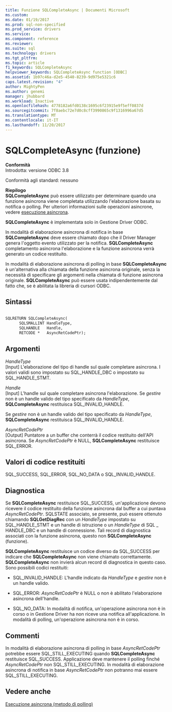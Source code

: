 ```yaml
---
title: Funzione SQLCompleteAsync | Documenti Microsoft
ms.custom: 
ms.date: 01/19/2017
ms.prod: sql-non-specified
ms.prod_service: drivers
ms.service: 
ms.component: reference
ms.reviewer: 
ms.suite: sql
ms.technology: drivers
ms.tgt_pltfrm: 
ms.topic: article
f1_keywords: SQLCompleteAsync
helpviewer_keywords: SQLCompleteAsync function [ODBC]
ms.assetid: 1b97c46a-d2e5-4540-8239-9d975e5321c6
caps.latest.revision: "4"
author: MightyPen
ms.author: genemi
manager: jhubbard
ms.workload: Inactive
ms.openlocfilehash: 4778182a6fd0138c1695c6f23915e9f5eff0837d
ms.sourcegitcommit: 7f8aebc72e7d0c8cff3990865c9f1316996a67d5
ms.translationtype: MT
ms.contentlocale: it-IT
ms.lasthandoff: 11/20/2017
---
```

# <a name="sqlcompleteasync-function"></a>SQLCompleteAsync (funzione)
**Conformità**  
 Introdotta: versione ODBC 3.8  
  
 Conformità agli standard: nessuno  
  
 **Riepilogo**  
 **SQLCompleteAsync** può essere utilizzato per determinare quando una funzione asincrona viene completata utilizzando l'elaborazione basata su notifica o polling. Per ulteriori informazioni sulle operazioni asincrone, vedere [esecuzione asincrona](../../../odbc/reference/develop-app/asynchronous-execution.md).  
  
 **SQLCompleteAsync** è implementata solo in Gestione Driver ODBC.  
  
 In modalità di elaborazione asincrona di notifica in base **SQLCompleteAsync** deve essere chiamato dopo che il Driver Manager genera l'oggetto evento utilizzato per la notifica. **SQLCompleteAsync** completamento asincrona l'elaborazione e la funzione asincrona verrà generato un codice restituito.  
  
 In modalità di elaborazione asincrona di polling in base **SQLCompleteAsync** è un'alternativa alla chiamata della funzione asincrona originale, senza la necessità di specificare gli argomenti nella chiamata di funzione asincrona originale. **SQLCompleteAsync** può essere usata indipendentemente dal fatto che, se è abilitata la libreria di cursori ODBC.  
  
## <a name="syntax"></a>Sintassi  
  
```vb  
  
SQLRETURN SQLCompleteAsync(  
      SQLSMALLINT HandleType,  
      SQLHANDLE   Handle,  
      RETCODE *   AsyncRetCodePtr);  
```  
  
## <a name="arguments"></a>Argomenti  
 *HandleType*  
 [Input] L'elaborazione del tipo di handle sul quale completare asincrona. I valori validi sono impostato su SQL_HANDLE_DBC o impostato su SQL_HANDLE_STMT.  
  
 *Handle*  
 [Input] L'handle sul quale completare asincrona l'elaborazione. Se *gestire* non è un handle valido del tipo specificato da *HandleType*, **SQLCompleteAsync** restituisca SQL_INVALID_HANDLE.  
  
 Se *gestire* non è un handle valido del tipo specificato da *HandleType*, **SQLCompleteAsync** restituisca SQL_INVALID_HANDLE.  
  
 *AsyncRetCodePtr*  
 [Output] Puntatore a un buffer che conterrà il codice restituito dell'API asincrona. Se *AsyncRetCodePtr* è NULL, **SQLCompleteAsync** restituisce SQL_ERROR.  
  
## <a name="returns"></a>Valori di codice restituiti  
 SQL_SUCCESS, SQL_ERROR, SQL_NO_DATA o SQL_INVALID_HANDLE.  
  
## <a name="diagnostics"></a>Diagnostica  
 Se **SQLCompleteAsync** restituisce SQL_SUCCESS, un'applicazione devono ricevere il codice restituito della funzione asincrona dal buffer a cui puntava *AsyncRetCodePtr*. SQLSTATE associato, se presente, può essere ottenuto chiamando **SQLGetDiagRec** con un *HandleType* impostato su SQL_HANDLE_STMT e un handle di istruzione o un *HandleType* di SQL _ HANDLE_DBC e un handle di connessione. Tali record di diagnostica associati con la funzione asincrona, questo non **SQLCompleteAsync** (funzione).  
  
 **SQLCompleteAsync** restituisce un codice diverso da SQL_SUCCESS per indicare che **SQLCompleteAsync** non viene chiamato correttamente. **SQLCompleteAsync** non invierà alcun record di diagnostica in questo caso. Sono possibili codici restituiti:  
  
-   SQL_INVALID_HANDLE: L'handle indicato da *HandleType* e *gestire* non è un handle valido.  
  
-   SQL_ERROR: *AsyncRetCodePtr* è NULL o non è abilitato l'elaborazione asincrona dell'handle.  
  
-   SQL_NO_DATA: In modalità di notifica, un'operazione asincrona non è in corso o in Gestione Driver ha non riceve una notifica all'applicazione. In modalità di polling, un'operazione asincrona non è in corso.  
  
## <a name="comments"></a>Commenti  
 In modalità di elaborazione asincrona di polling in base *AsyncRetCodePtr* potrebbe essere SQL_STILL_EXECUTING quando **SQLCompleteAsync** restituisce SQL_SUCCESS. Applicazione deve mantenere il polling finché *AsyncRetCodePtr* non SQL_STILL_EXECUTING. In modalità di elaborazione asincrona di notifica in base *AsyncRetCodePtr* non potranno mai essere SQL_STILL_EXECUTING.  
  
## <a name="see-also"></a>Vedere anche  
 [Esecuzione asincrona (metodo di polling)](../../../odbc/reference/develop-app/asynchronous-execution-polling-method.md)
